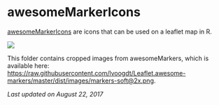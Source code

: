 # awesomeMarkerIcons

[awesomeMarkerIcons](https://github.com/lvoogdt/Leaflet.awesome-markers#screenshots) are icons that can be used on a leaflet map in R. 

[![](https://raw.githubusercontent.com/lvoogdt/Leaflet.awesome-markers/master/dist/images/markers-soft@2x.png)](https://raw.githubusercontent.com/lvoogdt/Leaflet.awesome-markers/master/dist/images/markers-soft@2x.png)

This folder contains cropped images from awesomeMarkers, which is available here: https://raw.githubusercontent.com/lvoogdt/Leaflet.awesome-markers/master/dist/images/markers-soft@2x.png. 

*Last updated on August 22, 2017*
